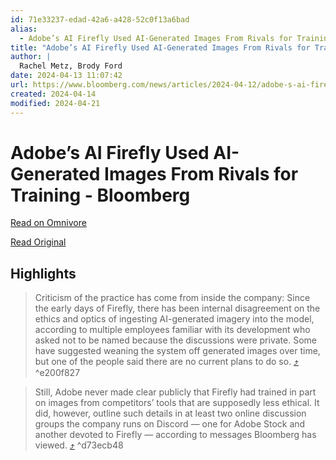 ```yaml
---
id: 71e33237-edad-42a6-a428-52c0f13a6bad
alias:
  - Adobe’s AI Firefly Used AI-Generated Images From Rivals for Training - Bloomberg
title: "Adobe’s AI Firefly Used AI-Generated Images From Rivals for Training - Bloomberg"
author: |
  Rachel Metz, Brody Ford
date: 2024-04-13 11:07:42
url: https://www.bloomberg.com/news/articles/2024-04-12/adobe-s-ai-firefly-used-ai-generated-images-from-rivals-for-training
created: 2024-04-14
modified: 2024-04-21
---
```


# Adobe’s AI Firefly Used AI-Generated Images From Rivals for Training - Bloomberg

[Read on Omnivore](https://omnivore.app/me/adobe-s-ai-firefly-used-ai-generated-images-from-rivals-for-trai-18ed6ed557f)

[Read Original](https://www.bloomberg.com/news/articles/2024-04-12/adobe-s-ai-firefly-used-ai-generated-images-from-rivals-for-training)

## Highlights

> Criticism of the practice has come from inside the company: Since the early days of Firefly, there has been internal disagreement on the ethics and optics of ingesting AI-generated imagery into the model, according to multiple employees familiar with its development who asked not to be named because the discussions were private. Some have suggested weaning the system off generated images over time, but one of the people said there are no current plans to do so. [⤴️](https://omnivore.app/me/adobe-s-ai-firefly-used-ai-generated-images-from-rivals-for-trai-18ed6ed557f#e200f827-18a2-4287-acbc-086109afd774)  ^e200f827

> Still, Adobe never made clear publicly that Firefly had trained in part on images from competitors’ tools that are supposedly less ethical. It did, however, outline such details in at least two online discussion groups the company runs on Discord — one for Adobe Stock and another devoted to Firefly — according to messages Bloomberg has viewed. [⤴️](https://omnivore.app/me/adobe-s-ai-firefly-used-ai-generated-images-from-rivals-for-trai-18ed6ed557f#d73ecb48-a8ec-470b-ac0a-577d883773e5)  ^d73ecb48

